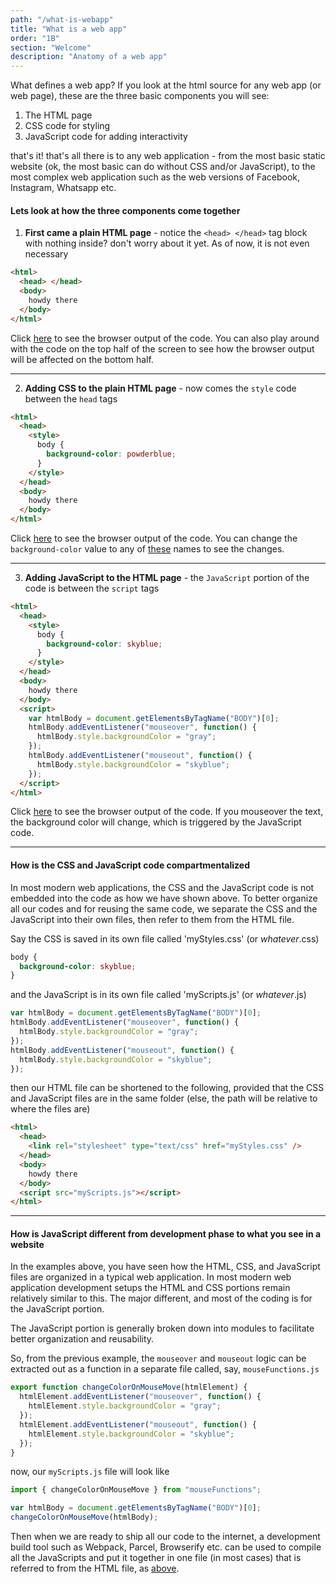 ```yaml
---
path: "/what-is-webapp"
title: "What is a web app"
order: "1B"
section: "Welcome"
description: "Anatomy of a web app"
---
```


What defines a web app?
If you look at the html source for any web app (or web page), these are the three basic components you will see:

1. The HTML page
2. CSS code for styling
3. JavaScript code for adding interactivity

that's it! that's all there is to any web application - from the most basic static website (ok, the most basic can do without CSS and/or JavaScript), to the most complex web application such as the web versions of Facebook, Instagram, Whatsapp etc.

#### Lets look at how the three components come together

1. **First came a plain HTML page** - notice the `<head> </head>` tag block with nothing inside? don't worry about it yet. As of now, it is not even necessary

```html
<html>
  <head> </head>
  <body>
    howdy there
  </body>
</html>
```

Click <a href="https://codepen.io/rushilshakya/pen/poybZeM" target="_blank">here</a> to see the browser output of the code. You can also play around with the code on the top half of the screen to see how the browser output will be affected on the bottom half.

---

2. **Adding CSS to the plain HTML page** - now comes the `style` code between the `head` tags

```html
<html>
  <head>
    <style>
      body {
        background-color: powderblue;
      }
    </style>
  </head>
  <body>
    howdy there
  </body>
</html>
```

Click <a href="https://codepen.io/rushilshakya/pen/WNwxKaV" target="_blank">here</a> to see the browser output of the code. You can change the `background-color` value to any of <a href="https://www.w3schools.com/cssref/css_colors.asp" target="_blank">these</a> names to see the changes.

---

3. **Adding JavaScript to the HTML page** - the `JavaScript` portion of the code is between the `script` tags

```html
<html>
  <head>
    <style>
      body {
        background-color: skyblue;
      }
    </style>
  </head>
  <body>
    howdy there
  </body>
  <script>
    var htmlBody = document.getElementsByTagName("BODY")[0];
    htmlBody.addEventListener("mouseover", function() {
      htmlBody.style.backgroundColor = "gray";
    });
    htmlBody.addEventListener("mouseout", function() {
      htmlBody.style.backgroundColor = "skyblue";
    });
  </script>
</html>
```

Click <a href="https://codepen.io/rushilshakya/pen/zYqBmVY" target="_blank">here</a> to see the browser output of the code. If you mouseover the text, the background color will change, which is triggered by the JavaScript code.

---

#### How is the CSS and JavaScript code compartmentalized

In most modern web applications, the CSS and the JavaScript code is not embedded into the code as how we have shown above. To better organize all our codes and for reusing the same code, we separate the CSS and the JavaScript into their own files, then refer to them from the HTML file.

Say the CSS is saved in its own file called 'myStyles.css' (or _whatever_.css)

```css
body {
  background-color: skyblue;
}
```

and the JavaScript is in its own file called 'myScripts.js' (or _whatever_.js)

```js
var htmlBody = document.getElementsByTagName("BODY")[0];
htmlBody.addEventListener("mouseover", function() {
  htmlBody.style.backgroundColor = "gray";
});
htmlBody.addEventListener("mouseout", function() {
  htmlBody.style.backgroundColor = "skyblue";
});
```

then our HTML file can be shortened to the following, provided that the CSS and JavaScript files are in the same folder (else, the path will be relative to where the files are)

```html
<html>
  <head>
    <link rel="stylesheet" type="text/css" href="myStyles.css" />
  </head>
  <body>
    howdy there
  </body>
  <script src="myScripts.js"></script>
</html>
```

---

#### How is JavaScript different from development phase to what you see in a website

In the examples above, you have seen how the HTML, CSS, and JavaScript files are organized in a typical web application. In most modern web application development setups the HTML and CSS portions remain relatively similar to this. The major different, and most of the coding is for the JavaScript portion.

The JavaScript portion is generally broken down into modules to facilitate better organization and reusability.

So, from the previous example, the `mouseover` and `mouseout` logic can be extracted out as a function in a separate file called, say, `mouseFunctions.js`

```js
export function changeColorOnMouseMove(htmlElement) {
  htmlElement.addEventListener("mouseover", function() {
    htmlElement.style.backgroundColor = "gray";
  });
  htmlElement.addEventListener("mouseout", function() {
    htmlElement.style.backgroundColor = "skyblue";
  });
}
```

now, our `myScripts.js` file will look like

```js
import { changeColorOnMouseMove } from "mouseFunctions";

var htmlBody = document.getElementsByTagName("BODY")[0];
changeColorOnMouseMove(htmlBody);
```

Then when we are ready to ship all our code to the internet, a development build tool such as Webpack, Parcel, Browserify etc. can be used to compile all the JavaScripts and put it together in one file (in most cases) that is referred to from the HTML file, as [above](#how-is-the-css-and-javascript-code-compartmentalized).
